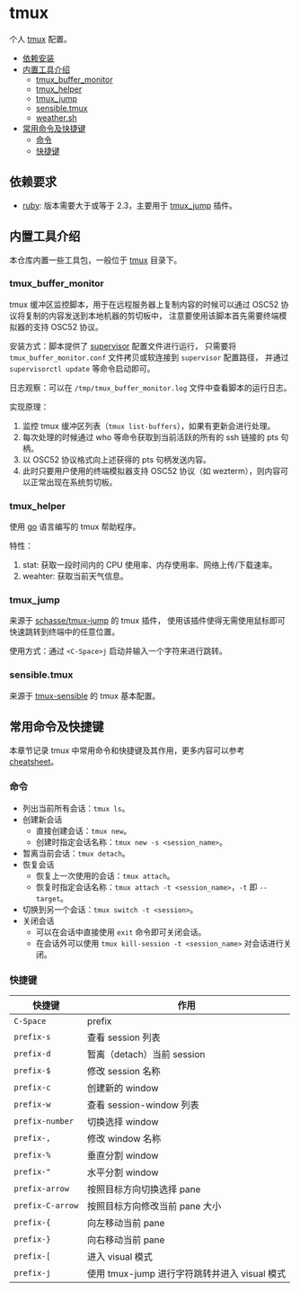 # tmux

个人 [tmux](https://github.com/tmux/tmux) 配置。

- [依赖安装](#依赖安装)
- [内置工具介绍](#内置工具介绍)
  - [tmux_buffer_monitor](#tmux_buffer_monitor)
  - [tmux_helper](#tmux_helper)
  - [tmux_jump](#tmux_jump)
  - [sensible.tmux](#sensibletmux)
  - [weather.sh](#weathersh)
- [常用命令及快捷键](#常用命令及快捷键)
  - [命令](#命令)
  - [快捷键](#快捷键)

## 依赖要求

- [ruby](https://www.ruby-lang.org/): 版本需要大于或等于 2.3，主要用于 [tmux_jump](#tmux_jump) 插件。

## 内置工具介绍

本仓库内置一些工具包，一般位于 [tmux](tmux) 目录下。

### tmux_buffer_monitor

tmux 缓冲区监控脚本，用于在远程服务器上复制内容的时候可以通过 OSC52 协议将复制的内容发送到本地机器的剪切板中，
注意要使用该脚本首先需要终端模拟器的支持 OSC52 协议。

安装方式：脚本提供了 [supervisor](https://github.com/Supervisor/supervisor) 配置文件进行运行，
只需要将 `tmux_buffer_monitor.conf` 文件拷贝或软连接到 `supervisor` 配置路径，
并通过 `supervisorctl update` 等命令启动即可。

日志观察：可以在 `/tmp/tmux_buffer_monitor.log` 文件中查看脚本的运行日志。

实现原理：

1. 监控 tmux 缓冲区列表（`tmux list-buffers`），如果有更新会进行处理。
2. 每次处理的时候通过 who 等命令获取到当前活跃的所有的 ssh 链接的 pts 句柄。
3. 以 OSC52 协议格式向上述获得的 pts 句柄发送内容。
4. 此时只要用户使用的终端模拟器支持 OSC52 协议（如 wezterm），则内容可以正常出现在系统剪切板。

### tmux_helper

使用 [go](https://go.dev/) 语言编写的 tmux 帮助程序。

特性：

1. stat: 获取一段时间内的 CPU 使用率、内存使用率、网络上传/下载速率。
2. weahter: 获取当前天气信息。

### tmux_jump

来源于 [schasse/tmux-jump](https://github.com/schasse/tmux-jump) 的 tmux 插件，
使用该插件使得无需使用鼠标即可快速跳转到终端中的任意位置。

使用方式：通过 `<C-Space>j` 启动并输入一个字符来进行跳转。

### sensible.tmux

来源于 [tmux-sensible](https://github.com/tmux-plugins/tmux-sensible) 的 tmux 基本配置。

## 常用命令及快捷键

本章节记录 tmux 中常用命令和快捷键及其作用，更多内容可以参考 [cheatsheet](https://tmuxcheatsheet.com/)。

### 命令

- 列出当前所有会话：`tmux ls`。
- 创建新会话
  - 直接创建会话：`tmux new`。
  - 创建时指定会话名称：`tmux new -s <session_name>`。
- 暂离当前会话：`tmux detach`。
- 恢复会话
  - 恢复上一次使用的会话：`tmux attach`。
  - 恢复时指定会话名称：`tmux attach -t <session_name>`，`-t` 即 `--target`。
- 切换到另一个会话：`tmux switch -t <session>`。
- 关闭会话
  - 可以在会话中直接使用 `exit` 命令即可关闭会话。
  - 在会话外可以使用 `tmux kill-session -t <session_name>` 对会话进行关闭。

### 快捷键

| 快捷键           | 作用                                          |
| ---------------- | --------------------------------------------- |
| `C-Space`        | prefix                                        |
| `prefix-s`       | 查看 session 列表                             |
| `prefix-d`       | 暂离（detach）当前 session                    |
| `prefix-$`       | 修改 session 名称                             |
| `prefix-c`       | 创建新的 window                               |
| `prefix-w`       | 查看 session-window 列表                      |
| `prefix-number`  | 切换选择 window                               |
| `prefix-,`       | 修改 window 名称                              |
| `prefix-%`       | 垂直分割 window                               |
| `prefix-"`       | 水平分割 window                               |
| `prefix-arrow`   | 按照目标方向切换选择 pane                     |
| `prefix-C-arrow` | 按照目标方向修改当前 pane 大小                |
| `prefix-{`       | 向左移动当前 pane                             |
| `prefix-}`       | 向右移动当前 pane                             |
| `prefix-[`       | 进入 visual 模式                              |
| `prefix-j`       | 使用 tmux-jump 进行字符跳转并进入 visual 模式 |
